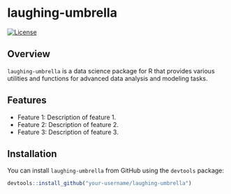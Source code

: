 # laughing-umbrella

[![License](https://img.shields.io/badge/license-GPL-green.svg)](https://www.gnu.org/licenses/gpl-3.0.html)

## Overview

`laughing-umbrella` is a data science package for R that provides various utilities and functions for advanced data analysis and modeling tasks.

## Features

- Feature 1: Description of feature 1.
- Feature 2: Description of feature 2.
- Feature 3: Description of feature 3.

## Installation

You can install `laughing-umbrella` from GitHub using the `devtools` package:

```R
devtools::install_github("your-username/laughing-umbrella")
